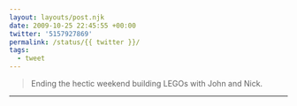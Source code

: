 ```yaml
---
layout: layouts/post.njk
date: 2009-10-25 22:45:55 +00:00
twitter: '5157927869'
permalink: /status/{{ twitter }}/
tags: 
  - tweet
---
```


> Ending the hectic weekend building LEGOs with John and Nick.

---
